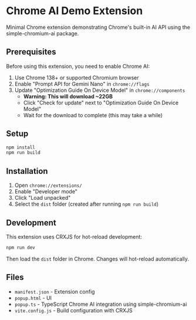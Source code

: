 # Chrome AI Demo Extension

Minimal Chrome extension demonstrating Chrome's built-in AI API using the simple-chromium-ai package.

## Prerequisites

Before using this extension, you need to enable Chrome AI:

1. Use Chrome 138+ or supported Chromium browser
2. Enable "Prompt API for Gemini Nano" in `chrome://flags`
3. Update "Optimization Guide On Device Model" in `chrome://components` 
   - **Warning: This will download ~22GB**
   - Click "Check for update" next to "Optimization Guide On Device Model"
   - Wait for the download to complete (this may take a while)

## Setup

```bash
npm install
npm run build
```

## Installation

1. Open `chrome://extensions/`
2. Enable "Developer mode"
3. Click "Load unpacked"
4. Select the `dist` folder (created after running `npm run build`)

## Development

This extension uses CRXJS for hot-reload development:

```bash
npm run dev
```

Then load the `dist` folder in Chrome. Changes will hot-reload automatically.

## Files

- `manifest.json` - Extension config
- `popup.html` - UI
- `popup.ts` - TypeScript Chrome AI integration using simple-chromium-ai
- `vite.config.js` - Build configuration with CRXJS